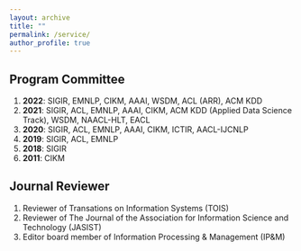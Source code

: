 ```yaml
---
layout: archive
title: ""
permalink: /service/
author_profile: true
---
```



## Program Committee
1. **2022**: SIGIR, EMNLP, CIKM, AAAI, WSDM, ACL (ARR), ACM KDD
2. **2021**: SIGIR, ACL, EMNLP, AAAI, CIKM, ACM KDD (Applied Data Science Track), WSDM, NAACL-HLT, EACL
3. **2020**: SIGIR, ACL, EMNLP, AAAI, CIKM, ICTIR, AACL-IJCNLP
4. **2019**: SIGIR, ACL, EMNLP
5. **2018**: SIGIR
6. **2011**: CIKM

## Journal Reviewer

1. Reviewer of Transations on Information Systems (TOIS)
2. Reviewer of The Journal of the Association for Information Science and Technology (JASIST) 
3. Editor board member of Information Processing & Management (IP&M)
